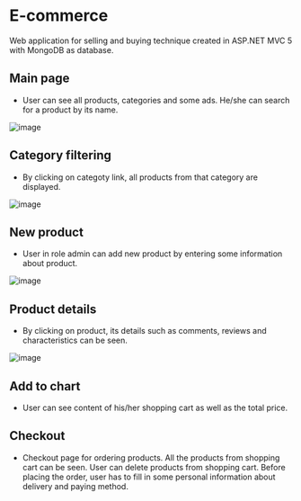 # E-commerce
Web application for selling and buying technique created in ASP.NET MVC 5 with MongoDB as database.

## Main page
- User can see all products, categories and some ads. He/she can search for a product by its name.

![image](https://user-images.githubusercontent.com/37186937/74373427-bac77880-4ddc-11ea-8de6-e812bcf41243.png)

## Category filtering
- By clicking on categoty link, all products from that category are displayed.

![image](https://user-images.githubusercontent.com/37186937/74374035-ee56d280-4ddd-11ea-9c40-2863f756e3a8.png)

## New product
- User in role admin can add new product by entering some information about product.

![image](https://user-images.githubusercontent.com/37186937/74374144-25c57f00-4dde-11ea-8a7f-cac5aa850190.png)

## Product details
- By clicking on product, its details such as comments, reviews and characteristics can be seen.

![image](https://user-images.githubusercontent.com/37186937/74374214-4261b700-4dde-11ea-9b35-060f6463b806.png)

## Add to chart
- User can see content of his/her shopping cart as well as the total price.

## Checkout
- Checkout page for ordering products. All the products from shopping cart can be seen. User can delete products from shopping cart. Before placing the order, user has to fill in some personal information about delivery and paying method.
